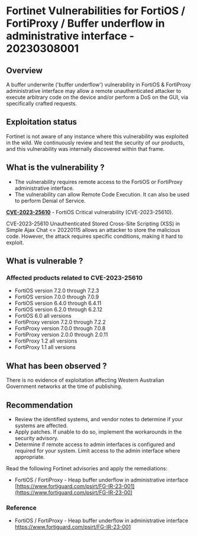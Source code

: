 # Fortinet Vulnerabilities for FortiOS / FortiProxy / Buffer underflow in administrative interface - 20230308001

## Overview

A buffer underwrite ('buffer underflow') vulnerability in FortiOS & FortiProxy administrative interface may allow a remote unauthenticated attacker to execute arbitrary code on the device and/or perform a DoS on the GUI, via specifically crafted requests.

## Exploitation status

Fortinet is not aware of any instance where this vulnerability was exploited in the wild. We continuously review and test the security of our products, and this vulnerability was internally discovered within that frame.

## What is the vulnerability ?

- The vulnerability requires remote access to the FortiOS or FortiProxy administrative interface.
- The vulnerability can allow Remote Code Execution. It can also be used to perform Denial of Service.

**[CVE-2023-25610](https://cve.mitre.org/cgi-bin/cvename.cgi?name=2022-25610)** - FortiOS Critical vulnerability (CVE-2023-25610).

CVE-2023-25610 Unauthenticated Stored Cross-Site Scripting (XSS) in Simple Ajax Chat \<= 20220115 allows an attacker to store the malicious code. However, the attack requires specific conditions, making it hard to exploit.

## What is vulnerable ?

### Affected products related to **CVE-2023-25610**

- FortiOS version 7.2.0 through 7.2.3
- FortiOS version 7.0.0 through 7.0.9
- FortiOS version 6.4.0 through 6.4.11
- FortiOS version 6.2.0 through 6.2.12
- FortiOS 6.0 all versions
- FortiProxy version 7.2.0 through 7.2.2
- FortiProxy version 7.0.0 through 7.0.8
- FortiProxy version 2.0.0 through 2.0.11
- FortiProxy 1.2 all versions
- FortiProxy 1.1 all versions

## What has been observed ?

There is no evidence of exploitation affecting Western Australian Government networks at the time of publishing.

## Recommendation

- Review the identified systems, and vendor notes to determine if your systems are affected.
- Apply patches. If unable to do so, implement the workarounds in the security advisory.
- Determine if remote access to admin interfaces is configured and required for your system. Limit access to the admin interface where appropriate.

Read the following Fortinet advisories and apply the remediations:

- FortiOS / FortiProxy - Heap buffer underflow in administrative interface [https://www.fortiguard.com/psirt/FG-IR-23-001](https://www.fortiguard.com/psirt/FG-IR-23-00)

### Reference

- FortiOS / FortiProxy - Heap buffer underflow in administrative interface <https://www.fortiguard.com/psirt/FG-IR-23-001>
